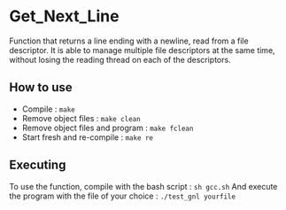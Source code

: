 # Get_Next_Line

Function that returns a line ending with a newline, read from a file descriptor. It is able to manage multiple file descriptors at the same time, without losing the reading thread on each of the descriptors.

## How to use

- Compile : `make`
- Remove object files : `make clean`
- Remove object files and program : `make fclean`
- Start fresh and re-compile : `make re`

## Executing

To use the function, compile with the bash script : `sh gcc.sh`
And execute the program with the file of your choice : `./test_gnl yourfile`
